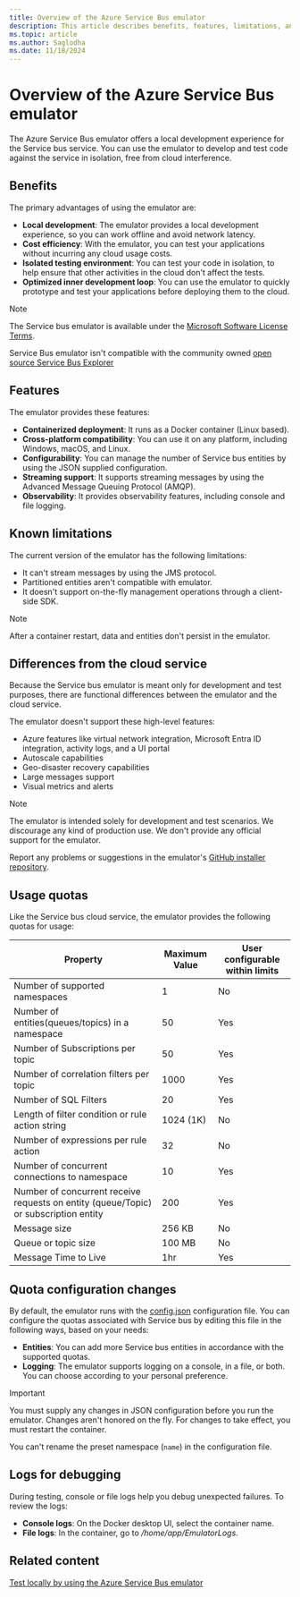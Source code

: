 ```yaml
---
title: Overview of the Azure Service Bus emulator
description: This article describes benefits, features, limitations, and other overview information for the Azure Service Bus emulator.
ms.topic: article
ms.author: Saglodha
ms.date: 11/18/2024
---
```



# Overview of the Azure Service Bus emulator

The Azure Service Bus emulator offers a local development experience for the Service bus service. You can use the emulator to develop and test code against the service in isolation, free from cloud interference.

## Benefits

The primary advantages of using the emulator are:

- **Local development**: The emulator provides a local development experience, so you can work offline and avoid network latency.
- **Cost efficiency**: With the emulator, you can test your applications without incurring any cloud usage costs.
- **Isolated testing environment**: You can test your code in isolation, to help ensure that other activities in the cloud don't affect the tests.
- **Optimized inner development loop**: You can use the emulator to quickly prototype and test your applications before deploying them to the cloud.

> [!NOTE]
> The Service bus emulator is available under the [Microsoft Software License Terms](https://github.com/Azure/azure-service-bus-emulator-installer/blob/main/EMULATOR_EULA.txt).
> 
> Service Bus emulator isn't compatible with the community owned [open source Service Bus Explorer](https://github.com/paolosalvatori/ServiceBusExplorer)

## Features

The emulator provides these features:

- **Containerized deployment**: It runs as a Docker container (Linux based).
- **Cross-platform compatibility**: You can use it on any platform, including Windows, macOS, and Linux.
- **Configurability**: You can manage the number of Service bus entities by using the JSON supplied configuration.
- **Streaming support**: It supports streaming messages by using the Advanced Message Queuing Protocol (AMQP).
- **Observability**: It provides observability features, including console and file logging.

## Known limitations

The current version of the emulator has the following limitations:

- It can't stream messages by using the JMS protocol.
- Partitioned entities aren't compatible with emulator. 
- It doesn't support on-the-fly management operations through a client-side SDK.

> [!NOTE]
> After a container restart, data and entities don't persist in the emulator.

## Differences from the cloud service

Because the Service bus emulator is meant only for development and test purposes, there are functional differences between the emulator and the cloud service.

The emulator doesn't support these high-level features:

- Azure features like virtual network integration, Microsoft Entra ID integration, activity logs, and a UI portal
- Autoscale capabilities
- Geo-disaster recovery capabilities
- Large messages support
- Visual metrics and alerts

> [!NOTE]
> The emulator is intended solely for development and test scenarios. We discourage any kind of production use. We don't provide any official support for the emulator.
>
> Report any problems or suggestions in the emulator's [GitHub installer repository](https://github.com/Azure/azure-service-bus-emulator-installer).

## Usage quotas

Like the Service bus cloud service, the emulator provides the following quotas for usage:

| Property| Maximum Value| User configurable within limits
| ----|----|----
| Number of supported namespaces| 1 |No
| Number of entities(queues/topics) in a namespace| 50| Yes
| Number of Subscriptions per topic | 50 | Yes
| Number of correlation filters per topic | 1000 | Yes 
| Number of SQL Filters | 20 | Yes
| Length of filter condition or rule action string | 1024 (1K) | No
| Number of expressions per rule action | 32 | No  
| Number of concurrent connections to namespace| 10 |Yes
| Number of concurrent receive requests on entity (queue/Topic) or subscription entity | 200 |Yes
| Message size  | 256 KB |No
| Queue or topic size  | 100 MB | No
| Message Time to Live | 1hr | Yes



## Quota configuration changes

By default, the emulator runs with the [config.json](https://github.com/Azure/azure-service-bus-emulator-installer/blob/main/ServiceBus-Emulator/Config/Config.json) configuration file. You can configure the quotas associated with Service bus by editing this file in the following ways, based on your needs:

- **Entities**: You can add more Service bus entities in accordance with the supported quotas. 
- **Logging**: The emulator supports logging on a console, in a file, or both. You can choose according to your personal preference.

> [!IMPORTANT]
> You must supply any changes in JSON configuration before you run the emulator. Changes aren't honored on the fly. For changes to take effect, you must restart the container.
>
> You can't rename the preset namespace (`name`) in the configuration file.

## Logs for debugging

During testing, console or file logs help you debug unexpected failures. To review the logs:

- **Console logs**: On the Docker desktop UI, select the container name.
- **File logs**: In the container, go to */home/app/EmulatorLogs*.

## Related content

[Test locally by using the Azure Service Bus emulator](test-locally-with-service-bus-emulator.md)
